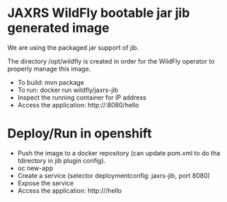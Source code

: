 # JAXRS WildFly bootable jar jib generated image

We are using the packaged jar support of jib.

The directory /opt/wildfly is created in order for the WildFly operator to properly manage this image.

* To build: mvn package
* To run: docker run wildfly/jaxrs-jib
* Inspect the running container for IP address
* Access the application: http://<container ip>:8080/hello

Deploy/Run in openshift
=======================
* Push the image to a docker repository (can update pom.xml to do tha tdirectory in jib plugin config).
* oc new-app <image>
* Create a service (selector deploymentconfig: jaxrs-jib, port 8080)
* Expose the service
* Access the application: http://<route>/hello
